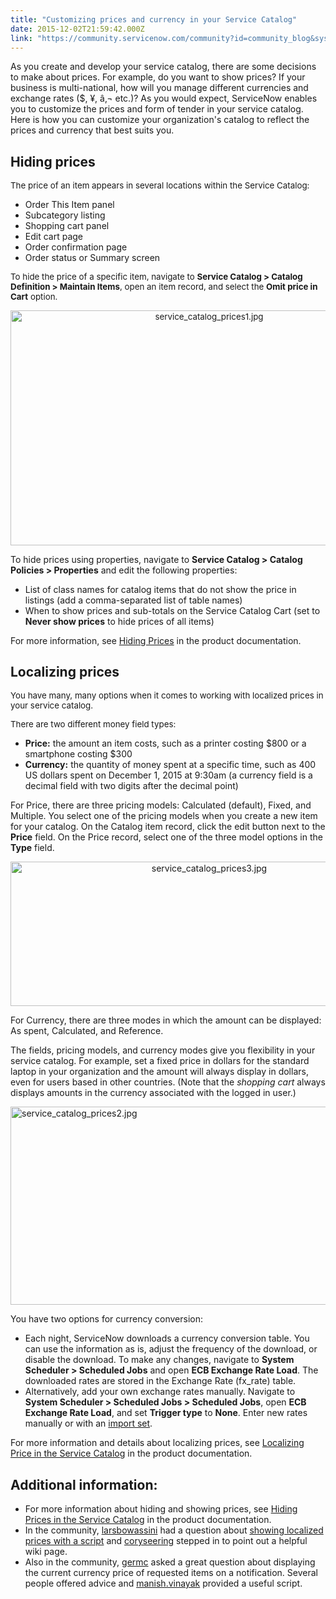 ```yaml
---
title: "Customizing prices and currency in your Service Catalog"
date: 2015-12-02T21:59:42.000Z
link: "https://community.servicenow.com/community?id=community_blog&sys_id=0f5eeaaddbd0dbc01dcaf3231f961991"
---
```

<p>As you create and develop your service catalog, there are some decisions to make about prices. For example, do you want to show prices? If your business is multi-national, how will you manage different currencies and exchange rates ($,  ¥, â‚¬ etc.)? As you would expect, ServiceNow enables you to customize the prices and form of tender in your service catalog. Here is how you can customize your organization's catalog to reflect the prices and currency that best suits you.</p><p style="font-size: 13px; font-family: arial, sans-serif; color: #666666;"></p><h2>Hiding prices</h2><p style="font-size: 13.3333330154419px;">The price of an item appears in several locations within the Service Catalog:</p><ul><li>Order This Item panel</li><li>Subcategory listing</li><li>Shopping cart panel</li><li>Edit cart page</li><li>Order confirmation page</li><li>Order status or Summary screen</li></ul><p style="font-size: 13.3333330154419px;"></p><p style="font-size: 13.3333330154419px;">To hide the price of a specific item, navigate to <strong>Service Catalog &gt; Catalog Definition &gt; Maintain Items</strong>, open an item record, and select the <strong>Omit price in Cart</strong> option.</p><p style="font-size: 13.3333330154419px; text-align: center;"><img   alt="service_catalog_prices1.jpg" class="image-4 jive-image" src="af624d86db9013043eb27a9e0f961908.iix" style="width: 620px; height: 376px;"/></p><p></p><p>To hide prices using properties, navigate to <strong>Service Catalog &gt; Catalog Policies &gt; Properties</strong> and edit the following properties:</p><ul><li>List of class names for catalog items that do not show the price in listings (add a comma-separated list of table names)</li><li>When to show prices and sub-totals on the Service Catalog Cart (set to <strong>Never show prices</strong> to hide prices of all items)</li></ul><p>For more information, see <a title="ki.servicenow.com/index.php?title=Hiding_Prices_in_the_Service_Catalog" href="http://wiki.servicenow.com/index.php?title=Hiding_Prices_in_the_Service_Catalog">Hiding Prices</a> in the product documentation.</p><p></p><h2></h2><h2>Localizing prices</h2><p><span style="font-size: 13.3333330154419px;">You have many, many options when it comes to working with localized prices in your service catalog.</span></p><p><span style="font-size: 13.3333330154419px;">There are two different money field types:</span></p><ul><li><strong>Price:</strong> the amount an item costs, such as a printer costing $800 or a smartphone costing $300</li><li><strong>Currency:</strong> the quantity of money spent at a specific time, such as 400 US dollars spent on December 1, 2015 at 9:30am (a currency field is a decimal field with two digits after the decimal point)</li></ul><p>For Price, there are three pricing models: Calculated (default), Fixed, and Multiple. You select one of the pricing models when you create a new item for your catalog. On the Catalog item record, click the edit button next to the <strong>Price</strong> field. On the Price record, select one of the three model options in the <strong>Type</strong> field.</p><p style="text-align: center;"><img   alt="service_catalog_prices3.jpg" class="image-5 jive-image" src="bff02c0edb9c1f048c8ef4621f9619d1.iix" style="width: 620px; height: 231px;"/></p><p></p><p>For Currency, there are three modes in which the amount can be displayed: As spent, Calculated, and Reference.</p><p></p><p>The fields, pricing models, and currency modes give you flexibility in your service catalog. For example, set a fixed price in dollars for the standard laptop in your organization and the amount will always display in dollars, even for users based in other countries. (Note that the <em>shopping cart</em> always displays amounts in the currency associated with the logged in user.)</p><p><img   alt="service_catalog_prices2.jpg" class="image-6 jive-image" src="8a51c8c6db585fc03eb27a9e0f9619cb.iix" style="width: 620px; height: 317px; display: block; margin-left: auto; margin-right: auto;"/></p><p></p><p>You have two options for currency conversion:</p><ul><li>Each night, ServiceNow downloads a currency conversion table. You can use the information as is, adjust the frequency of the download, or disable the download. To make any changes, navigate to <strong>System Scheduler &gt; Scheduled Jobs</strong> and open <strong>ECB Exchange Rate Load</strong>. The downloaded rates are stored in the Exchange Rate (fx_rate) table.</li><li>Alternatively, add your own exchange rates manually. Navigate to <strong>System Scheduler &gt; Scheduled Jobs &gt; Scheduled Jobs</strong>, open <strong>ECB Exchange Rate Load</strong>, and set <strong>Trigger type</strong> to <strong>None</strong>. Enter new rates manually or with an <a href="http://wiki.servicenow.com/index.php?title=Importing_Data_Using_Import_Sets" title="Importing Data Using Import Sets">import set</a>.</li></ul><p></p><p>For more information and details about localizing prices, see <a title="ki.servicenow.com/index.php?title=Localizing_Price_in_the_Service_Catalog" href="http://wiki.servicenow.com/index.php?title=Localizing_Price_in_the_Service_Catalog">Localizing Price in the Service Catalog</a> in the product documentation.</p><p></p><h2>Additional information:</h2><ul><li>For more information about hiding and showing prices, see <a title="ki.servicenow.com/index.php?title=Hiding_Prices_in_the_Service_Catalog" href="http://wiki.servicenow.com/index.php?title=Hiding_Prices_in_the_Service_Catalog">Hiding Prices in the Service Catalog</a> in the product documentation.</li><li>In the community, <a title="larsbowassini" __default_attr="49366" __jive_macro_name="user" class="jive_macro jive_macro_user" data-orig-content="larsbowassini" data-renderedposition="2037.34375_154.21388244628906_104_16" href="/community?id=community_user_profile&user=0dae462ddbd41fc09c9ffb651f9619c7">larsbowassini</a> had a question about <a title="" _jive_internal="true" href="/community?id=community_question&sys_id=2fd8cf61db5cdbc01dcaf3231f961909">showing localized prices with a script</a> and <a title="coryseering" __default_attr="40917" __jive_macro_name="user" class="jive_macro jive_macro_user" data-orig-content="coryseering" data-renderedposition="2037.34375_663.227294921875_93_16" href="/community?id=community_user_profile&user=bf225e65dbd81fc09c9ffb651f9619d6">coryseering</a> stepped in to point out a helpful wiki page.</li><li>Also in the community, <a title="germc" __default_attr="14300" __jive_macro_name="user" class="jive_macro jive_macro_user" data-orig-content="germc" data-renderedposition="2061.140625_184.80384826660156_60_16" href="/community?id=community_user_profile&user=2c205a65db581fc09c9ffb651f961922">germc</a> asked a great question about displaying the current currency price of requested items on a notification. Several people offered advice and <a title="manish.vinayak" __default_attr="26577" __jive_macro_name="user" class="jive_macro jive_macro_user" data-orig-content="manish.vinayak" data-renderedposition="2082.140625_38_116_16" href="/community?id=community_user_profile&user=4ca11a2ddb981fc09c9ffb651f9619c6">manish.vinayak</a> provided a useful script.</li></ul>